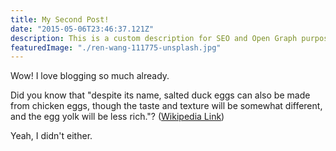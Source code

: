 ```yaml
---
title: My Second Post!
date: "2015-05-06T23:46:37.121Z"
description: This is a custom description for SEO and Open Graph purposes, rather than the default generated excerpt. Simply add a description field to the frontmatter.
featuredImage: "./ren-wang-111775-unsplash.jpg"
---
```


Wow! I love blogging so much already.

Did you know that "despite its name, salted duck eggs can also be made from
chicken eggs, though the taste and texture will be somewhat different, and the
egg yolk will be less rich."?
([Wikipedia Link](http://en.wikipedia.org/wiki/Salted_duck_egg))

Yeah, I didn't either.
